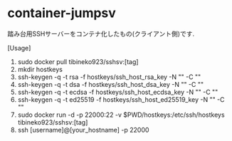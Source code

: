 # container-jumpsv
踏み台用SSHサーバーをコンテナ化したもの(クライアント側)です.


[Usage]
1. sudo docker pull tibineko923/sshsv:[tag]
2. mkdir hostkeys
3. ssh-keygen -q -t rsa -f hostkeys/ssh_host_rsa_key -N "" -C ""
4. ssh-keygen -q -t dsa -f hostkeys/ssh_host_dsa_key -N "" -C ""
5. ssh-keygen -q -t ecdsa -f hostkeys/ssh_host_ecdsa_key -N "" -C ""
6. ssh-keygen -q -t ed25519 -f hostkeys/ssh_host_ed25519_key -N "" -C ""
7. sudo docker run -d -p 22000:22 -v $PWD/hostkeys:/etc/ssh/hostkeys tibineko923/sshsv:[tag]
8. ssh [username]@[your_hostname] -p 22000

